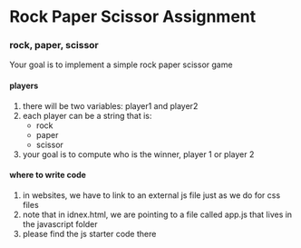 # Rock Paper Scissor Assignment

### rock, paper, scissor

Your goal is to implement a simple rock paper scissor game

#### players

1. there will be two variables: player1 and player2
2. each player can be a string that is:
    * rock
    * paper
    * scissor
3. your goal is to compute who is the winner, player 1 or player 2

#### where to write code

1. in websites, we have to link to an external js file just as we do for css files
2. note that in idnex.html, we are pointing to a file called app.js that lives in the javascript folder
3. please find the js starter code there
